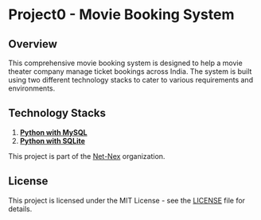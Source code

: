 # Project0 - Movie Booking System

## Overview
This comprehensive movie booking system is designed to help a movie theater company manage ticket bookings across India. The system is built using two different technology stacks to cater to various requirements and environments.

## Technology Stacks
1. [**Python with MySQL**](python-app/README.md)
2. [**Python with SQLite**](python-sql/README.md)

This project is part of the [Net-Nex](https://github.com/net-nex) organization.

## License
This project is licensed under the MIT License - see the [LICENSE](LICENSE) file for details.
